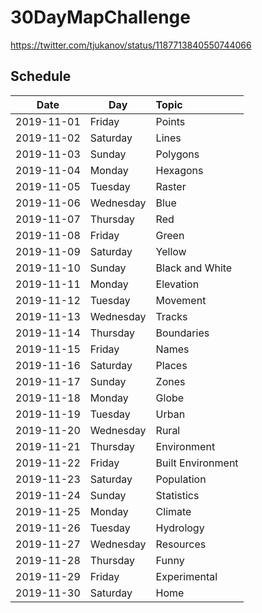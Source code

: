 # 30DayMapChallenge

https://twitter.com/tjukanov/status/1187713840550744066

## Schedule

| Date | Day | Topic |
|------|-----|:------|
| 2019-11-01 | Friday	   | Points |
| 2019-11-02 | Saturday	 | Lines |
| 2019-11-03 | Sunday	   | Polygons |
| 2019-11-04 | Monday	   | Hexagons |
| 2019-11-05 | Tuesday   | Raster |
| 2019-11-06 | Wednesday | Blue |
| 2019-11-07 | Thursday  | Red |
| 2019-11-08 | Friday	   | Green |
| 2019-11-09 | Saturday	 | Yellow |
| 2019-11-10 | Sunday	   | Black and White |
| 2019-11-11 | Monday    | Elevation |
| 2019-11-12 | Tuesday   | Movement |
| 2019-11-13 | Wednesday | Tracks |
| 2019-11-14 | Thursday	 | Boundaries |
| 2019-11-15 | Friday	   | Names |
| 2019-11-16 | Saturday	 | Places |
| 2019-11-17 | Sunday	   | Zones |
| 2019-11-18 | Monday    | Globe |
| 2019-11-19 | Tuesday   | Urban |
| 2019-11-20 | Wednesday | Rural |
| 2019-11-21 | Thursday	 | Environment |
| 2019-11-22 | Friday	   | Built Environment |
| 2019-11-23 | Saturday	 | Population |
| 2019-11-24 | Sunday	   | Statistics |
| 2019-11-25 | Monday	   | Climate |
| 2019-11-26 | Tuesday   | Hydrology |
| 2019-11-27 | Wednesday | Resources |
| 2019-11-28 | Thursday	 | Funny |
| 2019-11-29 | Friday 	 | Experimental |
| 2019-11-30 | Saturday  |	Home |
